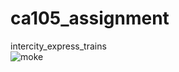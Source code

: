# ca105_assignment
intercity_express_trains <br>
![moke](https://media.npr.org/assets/img/2017/09/12/macaca_nigra_self-portrait-3e0070aa19a7fe36e802253048411a38f14a79f8-s900-c85.webp)
